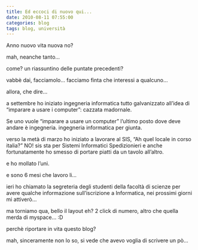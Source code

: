 ```yaml
---
title: Ed eccoci di nuovo qui...
date: 2010-08-11 07:55:00
categories: blog
tags: blog, università
---
```

Anno nuovo vita nuova no?

mah, neanche tanto…

come? un riassuntino delle puntate precedenti?

vabbè dai, facciamolo… facciamo finta che interessi a qualcuno…

allora, che dire…

a settembre ho iniziato ingegneria informatica tutto galvanizzato all’idea di “imparare a usare i computer”: cazzata madornale.

Se uno vuole “imparare a usare un computer” l’ultimo posto dove deve andare è ingegneria. ingegneria informatica per giunta.

verso la metà di marzo ho iniziato a lavorare al SIS, “Ah quel locale in corso italia?” NO! sis sta per Sistemi Informatici Spedizionieri e anche fortunatamente ho smesso di portare piatti da un tavolo all’altro.

e ho mollato l’uni.

e sono 6 mesi che lavoro li…

ieri ho chiamato la segreteria degli studenti della facoltà di scienze per avere qualche informazione sull’iscrizione a Informatica, nei prossimi giorni mi attiverò…

ma torniamo qua, bello il layout eh? 2 click di numero, altro che quella merda di myspace… :D

perchè riportare in vita questo blog?

mah, sinceramente non lo so, si vede che avevo voglia di scrivere un pò…
